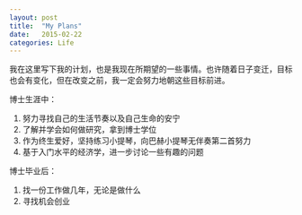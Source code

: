 ```yaml
---
layout: post
title:  "My Plans"
date:   2015-02-22
categories: Life
---
```


我在这里写下我的计划，也是我现在所期望的一些事情。也许随着日子变迁，目标也会有变化，但在改变之前，我一定会努力地朝这些目标前进。

博士生涯中：

1. 努力寻找自己的生活节奏以及自己生命的安宁
2. 了解并学会如何做研究，拿到博士学位
3. 作为终生爱好，坚持练习小提琴，向巴赫小提琴无伴奏第二首努力
4. 基于入门水平的经济学，进一步讨论一些有趣的问题

博士毕业后：

1. 找一份工作做几年，无论是做什么
2. 寻找机会创业




